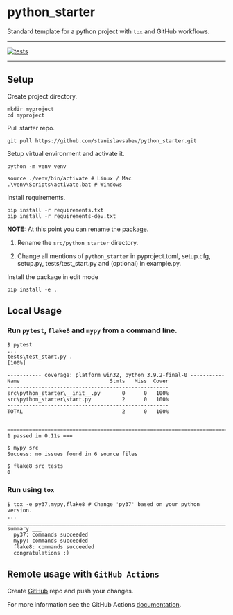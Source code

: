 # python_starter

Standard template for a python project with `tox` and GitHub workflows.

---

[![tests](https://github.com/stanislavsabev/python_starter/workflows/tests/badge.svg)](https://github.com/stanislavsabev/python_starter/actions/workflows/tests.yaml)

---

## Setup

Create project directory.

```text
mkdir myproject
cd myproject
```

Pull starter repo.

```text
git pull https://github.com/stanislavsabev/python_starter.git
```

Setup virtual environment and activate it.

```text
python -m venv venv

source ./venv/bin/activate # Linux / Mac
.\venv\Scripts\activate.bat # Windows
```

Install requirements.

```text
pip install -r requirements.txt
pip install -r requirements-dev.txt
```

**NOTE:** At this point you can rename the package.

1. Rename the `src/python_starter` directory.

2. Change all mentions of `python_starter` in pyproject.toml, setup.cfg, setup.py, tests/test_start.py and (optional) in example.py.

Install the package in edit mode

```text
pip install -e .
```

## Local Usage

### Run `pytest`, `flake8` and `mypy` from a command line.

```text
$ pytest
...
tests\test_start.py .
[100%]

----------- coverage: platform win32, python 3.9.2-final-0 -----------
Name                             Stmts   Miss  Cover
----------------------------------------------------
src\python_starter\__init__.py       0      0   100%
src\python_starter\start.py          2      0   100%
----------------------------------------------------
TOTAL                                2      0   100%


========================================================================= 1 passed in 0.11s ===
```

```text
$ mypy src
Success: no issues found in 6 source files

$ flake8 src tests
0
```

### Run using `tox`

```text
$ tox -e py37,mypy,flake8 # Change 'py37' based on your python version.
...
______________________________________________________________________________ summary ___
  py37: commands succeeded
  mypy: commands succeeded
  flake8: commands succeeded
  congratulations :)
```

## Remote usage with `GitHub Actions`

Create [GitHub](https://github.com) repo and push your changes.

For more information see the GitHub Actions  [documentation](https://docs.github.com/en/actions/using-workflows).
